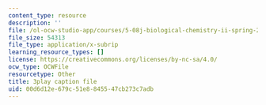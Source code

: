 ```yaml
---
content_type: resource
description: ''
file: /ol-ocw-studio-app/courses/5-08j-biological-chemistry-ii-spring-2016/00d6d12e679c51e8845547cb273c7adb_Rcd-NZwoi4.vtt
file_size: 54313
file_type: application/x-subrip
learning_resource_types: []
license: https://creativecommons.org/licenses/by-nc-sa/4.0/
ocw_type: OCWFile
resourcetype: Other
title: 3play caption file
uid: 00d6d12e-679c-51e8-8455-47cb273c7adb
---
```


